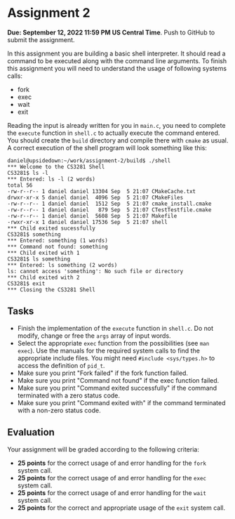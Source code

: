 Assignment 2
============

**Due: September 12, 2022 11:59 PM US Central Time**. Push to GitHub to submit the assignment.

In this assignment you are building a basic shell interpreter. It should read a command to be executed along with the command line arguments. To finish this assignment you will need to understand the usage of following systems calls:

- fork
- exec
- wait
- exit

Reading the input is already written for you in `main.c`, you need to complete the `execute` function in `shell.c` to actually execute the command entered. You should create the `build` directory and compile there with `cmake` as usual. A correct execution of the shell program will look something like this:

```
daniel@upsidedown:~/work/assignment-2/build$ ./shell
*** Welcome to the CS3281 Shell
CS3281$ ls -l
*** Entered: ls -l (2 words)
total 56
-rw-r--r-- 1 daniel daniel 13304 Sep  5 21:07 CMakeCache.txt
drwxr-xr-x 5 daniel daniel  4096 Sep  5 21:07 CMakeFiles
-rw-r--r-- 1 daniel daniel  1512 Sep  5 21:07 cmake_install.cmake
-rw-r--r-- 1 daniel daniel   879 Sep  5 21:07 CTestTestfile.cmake
-rw-r--r-- 1 daniel daniel  5608 Sep  5 21:07 Makefile
-rwxr-xr-x 1 daniel daniel 17536 Sep  5 21:07 shell
*** Child exited sucessfully
CS3281$ something
*** Entered: something (1 words)
*** Command not found: something
*** Child exited with 1
CS3281$ ls something
*** Entered: ls something (2 words)
ls: cannot access 'something': No such file or directory
*** Child exited with 2
CS3281$ exit
*** Closing the CS3281 Shell
```

## Tasks

* Finish the implementation of the `execute` function in `shell.c`. Do not modify, change or free the `args` array of input words.
* Select the appropriate `exec` function from the possibilities (see `man exec`). Use the manuals for the required system calls to find the appropriate include files. You might need `#include <sys/types.h>` to access the definition of `pid_t`.
* Make sure you print "Fork failed" if the fork function failed.
* Make sure you print "Command not found" if the exec function failed.
* Make sure you print "Command exited successfully" if the command terminated with a zero status code.
* Make sure you print "Command exited with" if the command terminated with a non-zero status code.

## Evaluation

Your assignment will be graded according to the following criteria:

- **25 points** for the correct usage of and error handling for the `fork` system call.
- **25 points** for the correct usage of and error handling for the `exec` system call.
- **25 points** for the correct usage of and error handling for the `wait` system call.
- **25 points** for the correct and appropriate usage of the `exit` system call.
